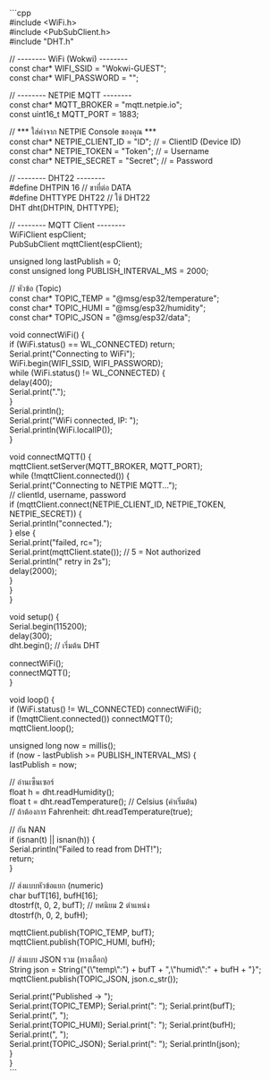 \`\`\`cpp  
\#include \<WiFi.h\>  
\#include \<PubSubClient.h\>  
\#include "DHT.h"

// \-------- WiFi (Wokwi) \--------  
const char\* WIFI\_SSID     \= "Wokwi-GUEST";  
const char\* WIFI\_PASSWORD \= "";

// \-------- NETPIE MQTT \--------  
const char\* MQTT\_BROKER \= "mqtt.netpie.io";  
const uint16\_t MQTT\_PORT \= 1883;

// \*\*\* ใส่ค่าจาก NETPIE Console ของคุณ \*\*\*  
const char\* NETPIE\_CLIENT\_ID \= "ID"; // \= ClientID (Device ID)  
const char\* NETPIE\_TOKEN     \= "Token";     // \= Username  
const char\* NETPIE\_SECRET    \= "Secret";    // \= Password

// \-------- DHT22 \--------  
\#define DHTPIN  16       // ขาที่ต่อ DATA  
\#define DHTTYPE DHT22    // ใช้ DHT22  
DHT dht(DHTPIN, DHTTYPE);

// \-------- MQTT Client \--------  
WiFiClient espClient;  
PubSubClient mqttClient(espClient);

unsigned long lastPublish \= 0;  
const unsigned long PUBLISH\_INTERVAL\_MS \= 2000;

// หัวข้อ (Topic)  
const char\* TOPIC\_TEMP \= "@msg/esp32/temperature";  
const char\* TOPIC\_HUMI \= "@msg/esp32/humidity";  
const char\* TOPIC\_JSON \= "@msg/esp32/data";

void connectWiFi() {  
 if (WiFi.status() \== WL\_CONNECTED) return;  
 Serial.print("Connecting to WiFi");  
 WiFi.begin(WIFI\_SSID, WIFI\_PASSWORD);  
 while (WiFi.status() \!= WL\_CONNECTED) {  
   delay(400);  
   Serial.print(".");  
 }  
 Serial.println();  
 Serial.print("WiFi connected, IP: ");  
 Serial.println(WiFi.localIP());  
}

void connectMQTT() {  
 mqttClient.setServer(MQTT\_BROKER, MQTT\_PORT);  
 while (\!mqttClient.connected()) {  
   Serial.print("Connecting to NETPIE MQTT...");  
   // clientId, username, password  
   if (mqttClient.connect(NETPIE\_CLIENT\_ID, NETPIE\_TOKEN, NETPIE\_SECRET)) {  
     Serial.println("connected.");  
   } else {  
     Serial.print("failed, rc=");  
     Serial.print(mqttClient.state()); // 5 \= Not authorized  
     Serial.println(" retry in 2s");  
     delay(2000);  
   }  
 }  
}

void setup() {  
 Serial.begin(115200);  
 delay(300);  
 dht.begin();        // เริ่มต้น DHT

 connectWiFi();  
 connectMQTT();  
}

void loop() {  
 if (WiFi.status() \!= WL\_CONNECTED) connectWiFi();  
 if (\!mqttClient.connected()) connectMQTT();  
 mqttClient.loop();

 unsigned long now \= millis();  
 if (now \- lastPublish \>= PUBLISH\_INTERVAL\_MS) {  
   lastPublish \= now;

   // อ่านเซ็นเซอร์  
   float h \= dht.readHumidity();  
   float t \= dht.readTemperature(); // Celsius (ค่าเริ่มต้น)  
   // ถ้าต้องการ Fahrenheit: dht.readTemperature(true);

   // กัน NAN  
   if (isnan(t) || isnan(h)) {  
     Serial.println("Failed to read from DHT\!");  
     return;  
   }

   // ส่งแบบหัวข้อแยก (numeric)  
   char bufT\[16\], bufH\[16\];  
   dtostrf(t, 0, 2, bufT);   // ทศนิยม 2 ตำแหน่ง  
   dtostrf(h, 0, 2, bufH);

   mqttClient.publish(TOPIC\_TEMP, bufT);  
   mqttClient.publish(TOPIC\_HUMI, bufH);

   // ส่งแบบ JSON รวม (ทางเลือก)  
   String json \= String("{\\"temp\\":") \+ bufT \+ ",\\"humid\\":" \+ bufH \+ "}";  
   mqttClient.publish(TOPIC\_JSON, json.c\_str());

   Serial.print("Published \-\> ");  
   Serial.print(TOPIC\_TEMP); Serial.print(": "); Serial.print(bufT);  
   Serial.print(", ");  
   Serial.print(TOPIC\_HUMI); Serial.print(": "); Serial.print(bufH);  
   Serial.print(", ");  
   Serial.print(TOPIC\_JSON); Serial.print(": "); Serial.println(json);  
 }  
}  
\`\`\`  
